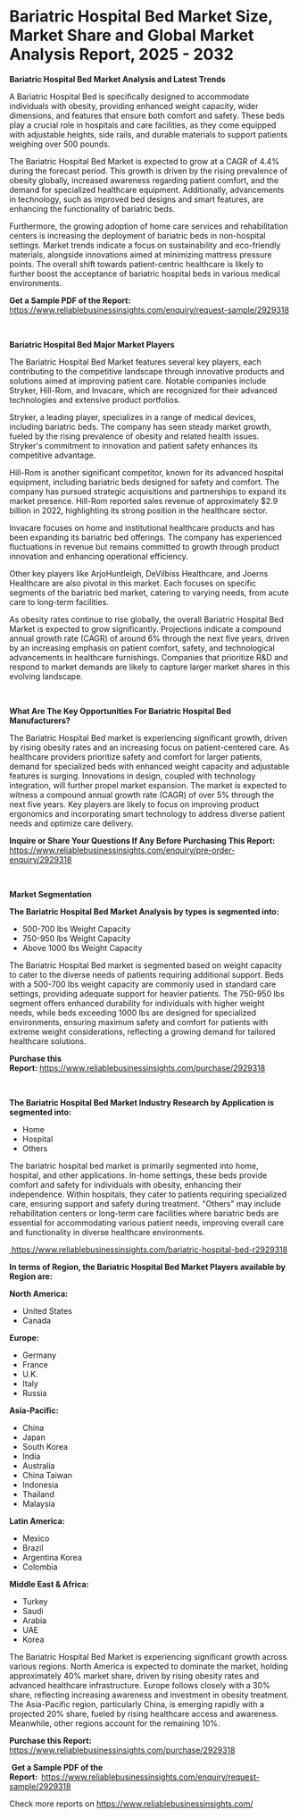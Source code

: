 <p><h1>Bariatric Hospital Bed Market Size, Market Share and Global Market Analysis Report, 2025 - 2032</h1></p><p><strong>Bariatric Hospital Bed Market Analysis and Latest Trends</strong></p>
<p><p>A Bariatric Hospital Bed is specifically designed to accommodate individuals with obesity, providing enhanced weight capacity, wider dimensions, and features that ensure both comfort and safety. These beds play a crucial role in hospitals and care facilities, as they come equipped with adjustable heights, side rails, and durable materials to support patients weighing over 500 pounds.</p><p>The Bariatric Hospital Bed Market is expected to grow at a CAGR of 4.4% during the forecast period. This growth is driven by the rising prevalence of obesity globally, increased awareness regarding patient comfort, and the demand for specialized healthcare equipment. Additionally, advancements in technology, such as improved bed designs and smart features, are enhancing the functionality of bariatric beds. </p><p>Furthermore, the growing adoption of home care services and rehabilitation centers is increasing the deployment of bariatric beds in non-hospital settings. Market trends indicate a focus on sustainability and eco-friendly materials, alongside innovations aimed at minimizing mattress pressure points. The overall shift towards patient-centric healthcare is likely to further boost the acceptance of bariatric hospital beds in various medical environments.</p></p>
<p><strong>Get a Sample PDF of the Report:&nbsp;</strong> <a href="https://www.reliablebusinessinsights.com/enquiry/request-sample/2929318?utm_campaign=2983&utm_medium=2&utm_source=Github&utm_content=ia&utm_term=12032025&utm_id=bariatric-hospital-bed">https://www.reliablebusinessinsights.com/enquiry/request-sample/2929318</a></p>
<p>&nbsp;</p>
<p><strong>Bariatric Hospital Bed Major Market Players</strong></p>
<p><p>The Bariatric Hospital Bed Market features several key players, each contributing to the competitive landscape through innovative products and solutions aimed at improving patient care. Notable companies include Stryker, Hill-Rom, and Invacare, which are recognized for their advanced technologies and extensive product portfolios.</p><p>Stryker, a leading player, specializes in a range of medical devices, including bariatric beds. The company has seen steady market growth, fueled by the rising prevalence of obesity and related health issues. Stryker's commitment to innovation and patient safety enhances its competitive advantage.</p><p>Hill-Rom is another significant competitor, known for its advanced hospital equipment, including bariatric beds designed for safety and comfort. The company has pursued strategic acquisitions and partnerships to expand its market presence. Hill-Rom reported sales revenue of approximately $2.9 billion in 2022, highlighting its strong position in the healthcare sector.</p><p>Invacare focuses on home and institutional healthcare products and has been expanding its bariatric bed offerings. The company has experienced fluctuations in revenue but remains committed to growth through product innovation and enhancing operational efficiency.</p><p>Other key players like ArjoHuntleigh, DeVilbiss Healthcare, and Joerns Healthcare are also pivotal in this market. Each focuses on specific segments of the bariatric bed market, catering to varying needs, from acute care to long-term facilities.</p><p>As obesity rates continue to rise globally, the overall Bariatric Hospital Bed Market is expected to grow significantly. Projections indicate a compound annual growth rate (CAGR) of around 6% through the next five years, driven by an increasing emphasis on patient comfort, safety, and technological advancements in healthcare furnishings. Companies that prioritize R&D and respond to market demands are likely to capture larger market shares in this evolving landscape.</p></p>
<p>&nbsp;</p>
<p><strong>What Are The Key Opportunities For Bariatric Hospital Bed Manufacturers?</strong></p>
<p><p>The Bariatric Hospital Bed market is experiencing significant growth, driven by rising obesity rates and an increasing focus on patient-centered care. As healthcare providers prioritize safety and comfort for larger patients, demand for specialized beds with enhanced weight capacity and adjustable features is surging. Innovations in design, coupled with technology integration, will further propel market expansion. The market is expected to witness a compound annual growth rate (CAGR) of over 5% through the next five years. Key players are likely to focus on improving product ergonomics and incorporating smart technology to address diverse patient needs and optimize care delivery.</p></p>
<p><strong>Inquire or Share Your Questions If Any Before Purchasing This Report:</strong> <a href="https://www.reliablebusinessinsights.com/enquiry/pre-order-enquiry/2929318?utm_campaign=2983&utm_medium=2&utm_source=Github&utm_content=ia&utm_term=12032025&utm_id=bariatric-hospital-bed">https://www.reliablebusinessinsights.com/enquiry/pre-order-enquiry/2929318</a></p>
<p>&nbsp;</p>
<p><strong>Market Segmentation</strong></p>
<p><strong>The Bariatric Hospital Bed Market Analysis by types is segmented into:</strong></p>
<p><ul><li>500-700 lbs Weight Capacity</li><li>750-950 lbs Weight Capacity</li><li>Above 1000 lbs Weight Capacity</li></ul></p>
<p><p>The Bariatric Hospital Bed market is segmented based on weight capacity to cater to the diverse needs of patients requiring additional support. Beds with a 500-700 lbs weight capacity are commonly used in standard care settings, providing adequate support for heavier patients. The 750-950 lbs segment offers enhanced durability for individuals with higher weight needs, while beds exceeding 1000 lbs are designed for specialized environments, ensuring maximum safety and comfort for patients with extreme weight considerations, reflecting a growing demand for tailored healthcare solutions.</p></p>
<p><strong>Purchase this Report:&nbsp;</strong><a href="https://www.reliablebusinessinsights.com/purchase/2929318?utm_campaign=2983&utm_medium=2&utm_source=Github&utm_content=ia&utm_term=12032025&utm_id=bariatric-hospital-bed">https://www.reliablebusinessinsights.com/purchase/2929318</a></p>
<p>&nbsp;</p>
<p><strong>The Bariatric Hospital Bed Market Industry Research by Application is segmented into:</strong></p>
<p><ul><li>Home</li><li>Hospital</li><li>Others</li></ul></p>
<p><p>The bariatric hospital bed market is primarily segmented into home, hospital, and other applications. In-home settings, these beds provide comfort and safety for individuals with obesity, enhancing their independence. Within hospitals, they cater to patients requiring specialized care, ensuring support and safety during treatment. "Others" may include rehabilitation centers or long-term care facilities where bariatric beds are essential for accommodating various patient needs, improving overall care and functionality in diverse healthcare environments.</p></p>
<p><a href="https://www.reliablebusinessinsights.com/bariatric-hospital-bed-r2929318?utm_campaign=2983&utm_medium=2&utm_source=Github&utm_content=ia&utm_term=12032025&utm_id=bariatric-hospital-bed">&nbsp;https://www.reliablebusinessinsights.com/bariatric-hospital-bed-r2929318</a></p>
<p><strong>In terms of Region, the Bariatric Hospital Bed Market Players available by Region are:</strong></p>
<p>
    <p> <strong> North America: </strong>
        <ul>
            <li>United States</li>
            <li>Canada</li>
        </ul>
        </p> 
    <p> <strong> Europe: </strong>
        <ul>
            <li>Germany</li>
            <li>France</li>
            <li>U.K.</li>
            <li>Italy</li>
            <li>Russia</li>
        </ul>
        </p> 
    <p> <strong> Asia-Pacific: </strong>
        <ul>
            <li>China</li>
            <li>Japan</li>
            <li>South Korea</li>
            <li>India</li>
            <li>Australia</li>
            <li>China Taiwan</li>
            <li>Indonesia</li>
            <li>Thailand</li>
            <li>Malaysia</li>
        </ul>
        </p> 
    <p> <strong> Latin America: </strong>
        <ul>
            <li>Mexico</li>
            <li>Brazil</li>
            <li>Argentina Korea</li>
            <li>Colombia</li>
        </ul>
        </p> 
    <p> <strong> Middle East & Africa: </strong>
        <ul>
            <li>Turkey</li>
            <li>Saudi</li>
            <li>Arabia</li>
            <li>UAE</li>
            <li>Korea</li>
        </ul>
    </p>
    </p>
<p><p>The Bariatric Hospital Bed Market is experiencing significant growth across various regions. North America is expected to dominate the market, holding approximately 40% market share, driven by rising obesity rates and advanced healthcare infrastructure. Europe follows closely with a 30% share, reflecting increasing awareness and investment in obesity treatment. The Asia-Pacific region, particularly China, is emerging rapidly with a projected 20% share, fueled by rising healthcare access and awareness. Meanwhile, other regions account for the remaining 10%.</p></p>
<p><strong>Purchase this Report: </strong><a href="https://www.reliablebusinessinsights.com/purchase/2929318?utm_campaign=2983&utm_medium=2&utm_source=Github&utm_content=ia&utm_term=12032025&utm_id=bariatric-hospital-bed">https://www.reliablebusinessinsights.com/purchase/2929318</a></p>
<p>&nbsp;<strong>Get a Sample PDF of the Report:&nbsp;&nbsp;</strong><a href="https://www.reliablebusinessinsights.com/enquiry/request-sample/2929318?utm_campaign=2983&utm_medium=2&utm_source=Github&utm_content=ia&utm_term=12032025&utm_id=bariatric-hospital-bed">https://www.reliablebusinessinsights.com/enquiry/request-sample/2929318</a></p>
<p><strong></strong></p>
<p>Check more reports on <a href="https://www.reliablebusinessinsights.com/?utm_campaign=2983&utm_medium=2&utm_source=Github&utm_content=ia&utm_term=12032025&utm_id=bariatric-hospital-bed">https://www.reliablebusinessinsights.com/</a></p>